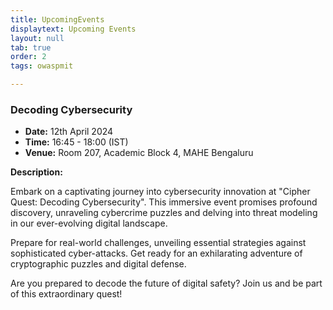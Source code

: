 ```yaml
---
title: UpcomingEvents
displaytext: Upcoming Events
layout: null
tab: true
order: 2
tags: owaspmit

---
```



### Decoding Cybersecurity

- **Date:** 12th April 2024
- **Time:** 16:45 - 18:00 (IST)
- **Venue:** Room 207, Academic Block 4, MAHE Bengaluru

**Description:**

Embark on a captivating journey into cybersecurity innovation at "Cipher Quest: Decoding Cybersecurity".  This immersive event promises profound discovery, unraveling cybercrime puzzles and delving into threat modeling in our ever-evolving digital landscape.


Prepare for real-world challenges, unveiling essential strategies against sophisticated cyber-attacks. Get ready for an exhilarating adventure of cryptographic puzzles and digital defense.


Are you prepared to decode the future of digital safety? Join us and be part of this extraordinary quest!